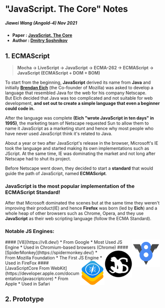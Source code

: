 # "JavaScript. The Core" Notes

##### Jiawei Wang (Angold-4) Nov 2021

* **Paper : [JavaScript. The Core](http://dmitrysoshnikov.com/ecmascript/javascript-the-core-2nd-edition/)** 
* **Author : [Dmitry Soshnikov](http://dmitrysoshnikov.com/)**

## 1. ECMAScript

> **Mocha -> LiveScript -> JavaScript -> ECMA-262 -> ECMAScript -> JavaScript (ECMAScript + DOM + BOM)**


To start from the beginning, **JavaScript** derived its name from **Java** and initially **[Brendan Eich](https://en.wikipedia.org/wiki/Brendan_Eich)** (the Co-founder of Mozilla) was asked to develop a language that resembled Java for the web for his company Netscape.<br>
But Eich decided that Java was too complicated and not suitable for web development, **and set out to create a simple language that even a beginner could code in.**<br>

After the language was complete **(Eich "wrote JavaScript in ten days" in 1995)**, the marketing team of Netscape requested Sun to allow them to name it JavaScript as a marketing stunt and hence why most people who have never used JavaScript think it's related to Java.

About a year or two after JavaScript's release in the browser, Microsoft's IE took the language and started making its own implementations such as JScript. At the same time, IE was dominating the market and not long after Netscape had to shut its project.

Before Netscape went down, they decided to start a **standard** that would guide the path of JavaScript, named **ECMAScript**.

### JavaScript is the most popular implementation of the ECMAScript Standard!

After that Microsoft dominated the scenes but at the same time they weren't improving their product(IE) and hence **Firefox** was born (led by **Eich**) and a whole heap of other browsers such as Chrome, Opera, and they use **JavaScript** as their web scripting language (follow the ECMA Standard).

### Notable JS Engines:
<img src="Sources/V8.png" align="right" weight="90" height="90"/>
#### [V8](https://v8.dev/)
* From Google
* Most Used JS Engine
* Used in Chromium-based browsers (Chrome)

<img src="Sources/SpiderMonkey.png" align="right" weight="90" height="90"/>
#### [SpiderMonkey](https://spidermonkey.dev/)
* From Mozilla Foundation
* The First JS Engine
* Used in FireFox

<img src="Sources/WebKit.png" align="right" weight="80" height="80"/>
#### [JavaScriptCore From WebKit](https://developer.apple.com/documentation/javascriptcore)
* From Apple
* Used in Safari


## 2. Prototype
